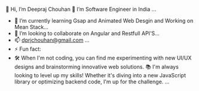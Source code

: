 👋 Hi, I’m Deepraj Chouhan
👀 I’m Software Engineer in India ...
- 🌱 I’m currently learning Gsap and Animated Web Desgin and Working on Mean Stack...
- 💞️ I’m looking to collaborate on Angular and Restfull API'S...
- 📫 dprjchouhan@gmail.com ...
- ⚡ Fun fact:
-  🛠️ When I'm not coding, you can find me experimenting with new UI/UX designs and brainstorming innovative web solutions.
📚 I'm always looking to level up my skills! Whether it's diving into a new JavaScript library or optimizing backend code, I'm up for the challenge. ...


